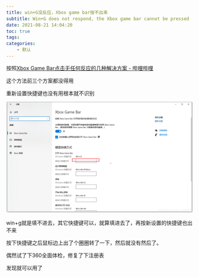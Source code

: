 ```yaml
---
title: win+G没反应，Xbox game bar按不出来
subtitle: Win+G does not respond, the Xbox game bar cannot be pressed
date: 2021-08-21 14:04:20
toc: true
tags: 
categories: 
    - 默认
---
```


 按照[Xbox Game Bar点击无任何反应的几种解决方案 - 哔哩哔哩](https://www.bilibili.com/read/cv7305256/)

这个方法前三个方案都没得用

重新设置快捷键也没有用根本就不识别

![img](https://raw.githubusercontent.com/eric-gitta-moore/eric-gitta-moore.github.io/main/static/images/20210821140241237.png)

win+g就是填不进去，其它快捷键可以，就算填进去了，再按新设置的快捷键也出不来

按下快捷键之后鼠标边上出了个圈圈转了一下，然后就没有然后了。

偶然试了下360全面体检，修复了下注册表

发现就可以用了